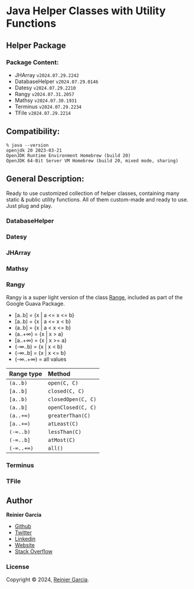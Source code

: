 # Java Helper Classes with Utility Functions

## Helper Package

### Package Content:

- JHArray `v2024.07.29.2242`
- DatabaseHelper `v2024.07.29.0146`
- Datesy `v2024.07.29.2210`
- Rangy `v2024.07.31.2057`
- Mathsy `v2024.07.30.1931`
- Terminus `v2024.07.29.2234`
- TFile `v2024.07.29.2214`

## Compatibility:

```
% java --version
openjdk 20 2023-03-21
OpenJDK Runtime Environment Homebrew (build 20)
OpenJDK 64-Bit Server VM Homebrew (build 20, mixed mode, sharing)
```

## General Description:

Ready to use customized collection of helper classes, containing many static & public utility functions. All of
them custom-made and ready to use. Just plug and play.

### DatabaseHelper

### Datesy

### JHArray

### Mathsy

### Rangy

Rangy is a super light version of the class [Range](https://github.com/google/guava/wiki/RangesExplained), included as
part of the Google Guava Package.

- [a..b] = {x | a <= x <= b}
- [a..b) = {x | a <= x < b}
- (a..b] = {x | a < x <= b}
- (a..+∞) = {x | x > a}
- [a..+∞) = {x | x >= a}
- (-∞..b) = {x | x < b}
- (-∞..b] = {x | x <= b}
- (-∞..+∞) = all values

| Range type | Method             |
|:-----------|:-------------------|
| `(a..b)`   | `open(C, C)`       |
| `[a..b]`   | `closed(C, C)`     |
| `[a..b)`   | `closedOpen(C, C)` |
| `(a..b]`   | `openClosed(C, C)` |
| `(a..+∞)`  | `greaterThan(C)`   |
| `[a..+∞)`  | `atLeast(C)`       |
| `(-∞..b)`  | `lessThan(C)`      |
| `(-∞..b]`  | `atMost(C)`        |
| `(-∞..+∞)` | `all()`            |

### Terminus

### TFile

## Author

**Reinier Garcia**

* [Github](https://github.com/reymillenium)
* [Twitter](https://twitter.com/ReinierGarciaR)
* [Linkedin](https://www.linkedin.com/in/reiniergarcia/)
* [Website](https://www.reiniergarcia.dev/)
* [Stack Overflow](https://stackoverflow.com/users/9616949/reinier-garcia)

### License

Copyright © 2024, [Reinier Garcia](https://github.com/reymillenium).


